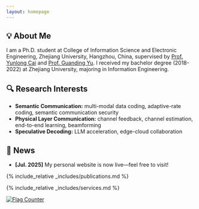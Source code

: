 ```yaml
---
layout: homepage
---
```


## 💡 About Me

I am a Ph.D. student at College of Information Science and Electronic Engineering, Zhejiang University, Hangzhou, China, supervised by [Prof. Yunlong Cai](https://person.zju.edu.cn/ylcai/) and [Prof. Guanding Yu](https://person.zju.edu.cn/yuguanding). I received my bachelor degree (2018-2022) at Zhejiang University, majoring in Information Engineering. 

## 🔍 Research Interests

- **Semantic Communication:** multi-modal data coding, adaptive-rate coding, semantic communication security
- **Physical Layer Communication:** channel feedback, channel estimation, end-to-end learning, beamforming
- **Speculative Decoding:** LLM acceleration, edge-cloud collaboration 

## 🚧 News

- **[Jul. 2025]** My personal website is now live—feel free to visit!


{% include_relative _includes/publications.md %}

{% include_relative _includes/services.md %}

<a href="https://info.flagcounter.com/FTud"><img src="https://s05.flagcounter.com/count2/FTud/bg_FFFFFF/txt_000000/border_CCCCCC/columns_2/maxflags_10/viewers_0/labels_0/pageviews_0/flags_0/percent_0/" alt="Flag Counter" border="0"></a>
